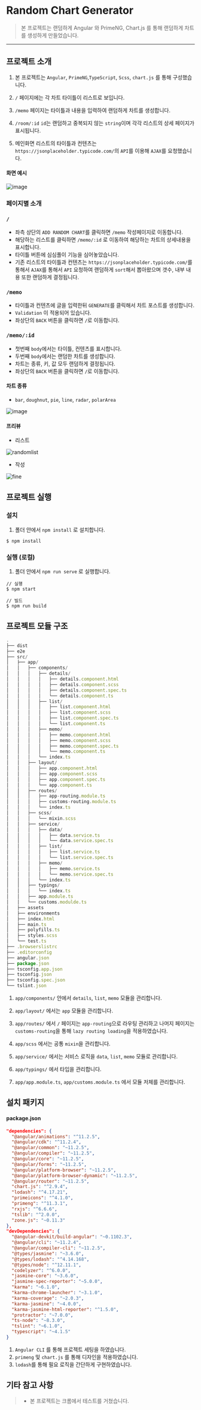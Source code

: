 # Random Chart Generator

> 본 프로젝트는 랜덤하게 Angular 와 PrimeNG, Chart.js 를 통해 랜덤하게 차트를 생성하게 만들었습니다.

---

## 프로젝트 소개

1. 본 프로젝트는 `Angular`, `PrimeNG`,`TypeScript`, `Scss`, `chart.js` 를 통해 구성했습니다.

2. `/` 페이지에는 각 차트 타이틀이 리스트로 보입니다.

3. `/memo` 페이지는 타이틀과 내용을 입력하여 랜덤하게 차트를 생성합니다.

4. `/room/:id` `id`는 랜덤하고 중복되지 않는 `string`이며 각각 리스트의 상세 페이지가 표시됩니다.

5. 메인화면 리스트의 타이틀과 컨텐츠는 `https://jsonplaceholder.typicode.com/`의 `API`를 이용해 `AJAX`를 요청했습니다.

#### 화면 예시

![image](https://user-images.githubusercontent.com/4216651/112336145-2aa67300-8d00-11eb-9c4f-860c6da0b019.png)

### 페이지별 소개

### `/`

- 좌측 상단의 `ADD RANDOM CHART`를 클릭하면 `/memo` 작성페이지로 이동합니다.
- 해당하는 리스트를 클릭하면 `/memo/:id` 로 이동하여 해당하는 차트의 상세내용을 표시합니다.
- 타이틀 버튼에 심심풀이 기능을 심어놓았습니다.
- 기존 리스트의 타이틀과 컨텐츠는 `https://jsonplaceholder.typicode.com/`를 통해서 `AJAX`를 통해서 `API` 요청하여 랜덤하게 `sort`해서 뽑아왔으며 갯수, 내부 내용 또한 랜덤하게 결정됩니다.

### `/memo`

- 타이틀과 컨텐츠에 글을 입력한뒤 `GENERATE`를 클릭해서 차트 포스트를 생성합니다.
- `Validation` 이 적용되어 있습니다.
- 좌상단의 `BACK` 버튼을 클릭하면 `/`로 이동합니다.

### `/memo/:id`

- 첫번째 `body`에서는 타이틀, 컨텐츠를 표시합니다.
- 두번째 `body`에서는 랜덤한 차트를 생성합니다.
- 차트는 종류, 키, 값 모두 랜덤하게 결정됩니다.
- 좌상단의 `BACK` 버튼을 클릭하면 `/`로 이동합니다.

#### 차트 종류

- `bar`, `doughnut`, `pie`, `line`, `radar`, `polarArea`

![image](https://user-images.githubusercontent.com/4216651/112339792-570fbe80-8d03-11eb-9f0a-a6e22ad6ea25.png)

#### 프리뷰

- 리스트

![randomlist](https://user-images.githubusercontent.com/4216651/112343734-c0dd9780-8d06-11eb-9aa7-eab70a4ff555.gif)

- 작성

![fine](https://user-images.githubusercontent.com/4216651/112344228-3ba6b280-8d07-11eb-91ed-2efe7e509576.gif)

## 프로젝트 실행

### 설치

1. 폴더 안에서 `npm install` 로 설치합니다.

```console
$ npm install
```

### 실행 (로컬)

1. 폴더 안에서 `npm run serve` 로 실행합니다.

```console
// 실행
$ npm start

// 빌드
$ npm run build
```

## 프로젝트 모듈 구조

```js
.
├── dist
├── e2e
├── src/
│   ├── app/
│   │   ├── components/
│   │   │   ├── details/
│   │   │   │   ├── details.component.html
│   │   │   │   ├── details.component.scss
│   │   │   │   ├── details.component.spec.ts
│   │   │   │   └── details.component.ts
│   │   │   ├── list/
│   │   │   │   ├── list.component.html
│   │   │   │   ├── list.component.scss
│   │   │   │   ├── list.component.spec.ts
│   │   │   │   └── list.component.ts
│   │   │   ├── memo/
│   │   │   │   ├── memo.component.html
│   │   │   │   ├── memo.component.scss
│   │   │   │   ├── memo.component.spec.ts
│   │   │   │   └── memo.component.ts
│   │   │   └── index.ts
│   │   ├── layout/
│   │   │   ├── app.component.html
│   │   │   ├── app.component.scss
│   │   │   ├── app.component.spec.ts
│   │   │   └── app.component.ts
│   │   ├── routes/
│   │   │   ├── app-routing.module.ts
│   │   │   ├── customs-routing.module.ts
│   │   │   └── index.ts
│   │   ├── scss/
│   │   │   └── mixin.scss
│   │   ├── service/
│   │   │   ├── data/
│   │   │   │   ├── data.service.ts
│   │   │   │   └── data.service.spec.ts
│   │   │   ├── list/
│   │   │   │   ├── list.service.ts
│   │   │   │   └── list.service.spec.ts
│   │   │   ├── memo/
│   │   │   │   ├── memo.service.ts
│   │   │   │   └── memo.service.spec.ts
│   │   │   └── index.ts
│   │   ├── typings/
│   │   │   └── index.ts
│   │   ├── app.module.ts
│   │   └── customs.modulde.ts
│   ├── assets
│   ├── environments
│   ├── index.html
│   ├── main.ts
│   ├── polyfills.ts
│   ├── styles.scss
│   └── test.ts
├── .browserslistrc
├── .editorconfig
├── angular.json
├── package.json
├── tsconfig.app.json
├── tsconfig.json
├── tsconfig.spec.json
└── tslint.json
```

1. `app/components/` 안에서 `details`, `list`, `memo` 모듈을 관리합니다.

2. `app/layout/` 에서는 `app` 모듈을 관리합니다.

3. `app/routes/` 에서 `/` 페이지는 `app-routing`으로 라우팅 관리하고 나머지 페이지는 `customs-routing`을 통해 `lazy routing loading`을 적용하였습니다.

4. `app/scss` 에서는 공통 `mixin`을 관리합니다.

5. `app/service/` 에서는 서비스 로직을 `data`, `list`, `memo` 모듈로 관리합니다.

6. `app/typings/` 에서 타입을 관리합니다.

7. `app/app.module.ts`, `app/customs.module.ts` 에서 모듈 저체를 관리합니다.

## 설치 패키지

#### package.json

```json
"dependencies": {
  "@angular/animations": "^11.2.5",
  "@angular/cdk": "^11.2.4",
  "@angular/common": "~11.2.5",
  "@angular/compiler": "~11.2.5",
  "@angular/core": "~11.2.5",
  "@angular/forms": "~11.2.5",
  "@angular/platform-browser": "~11.2.5",
  "@angular/platform-browser-dynamic": "~11.2.5",
  "@angular/router": "~11.2.5",
  "chart.js": "^2.9.4",
  "lodash": "^4.17.21",
  "primeicons": "^4.1.0",
  "primeng": "^11.3.1",
  "rxjs": "^6.6.6",
  "tslib": "^2.0.0",
  "zone.js": "~0.11.3"
},
"devDependencies": {
  "@angular-devkit/build-angular": "~0.1102.3",
  "@angular/cli": "~11.2.4",
  "@angular/compiler-cli": "~11.2.5",
  "@types/jasmine": "~3.6.0",
  "@types/lodash": "^4.14.168",
  "@types/node": "^12.11.1",
  "codelyzer": "^6.0.0",
  "jasmine-core": "~3.6.0",
  "jasmine-spec-reporter": "~5.0.0",
  "karma": "~6.1.0",
  "karma-chrome-launcher": "~3.1.0",
  "karma-coverage": "~2.0.3",
  "karma-jasmine": "~4.0.0",
  "karma-jasmine-html-reporter": "^1.5.0",
  "protractor": "~7.0.0",
  "ts-node": "~8.3.0",
  "tslint": "~6.1.0",
  "typescript": "~4.1.5"
}
```

1. `Angular CLI` 를 통해 프로젝트 세팅을 하였습니다.
2. `primeng` 및 `chart.js` 를 통해 디자인을 적용하였습니다.
3. `lodash`를 통해 필요 로직을 간단하게 구현하였습니다.

## 기타 참고 사항

> - 본 프로젝트는 크롬에서 테스트를 거쳤습니다.
